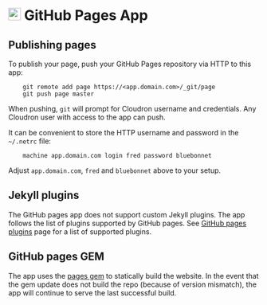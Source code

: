 # <img src="/documentation/img/githubpages-logo.png" width="25px"> GitHub Pages App

## Publishing pages

To publish your page, push your GitHub Pages repository via HTTP to this
app:

```
    git remote add page https://<app.domain.com>/_git/page
    git push page master
```

When pushing, `git` will prompt for Cloudron username and credentials. Any
Cloudron user with access to the app can push.

It can be convenient to store the HTTP username and password in the `~/.netrc`
file:

```
    machine app.domain.com login fred password bluebonnet
```

Adjust `app.domain.com`, `fred` and `bluebonnet` above to your setup.

## Jekyll plugins

The GitHub pages app does not support custom Jekyll plugins. The app follows
the list of plugins supported by GitHub pages. See
[GitHub pages plugins](https://pages.github.com/versions/) page for a list of
supported plugins.

## GitHub pages GEM

The app uses the [pages gem](https://github.com/github/pages-gem) to statically
build the website. In the event that the gem update does not build the repo (because
of version mismatch), the app will continue to serve the last successful build.

